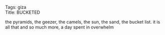 Tags: giza  
Title: BUCKETED  
  
the pyramids, the geezer, the camels, the sun, the sand, the bucket list. it is all that and so much more, a day spent in overwhelm  
